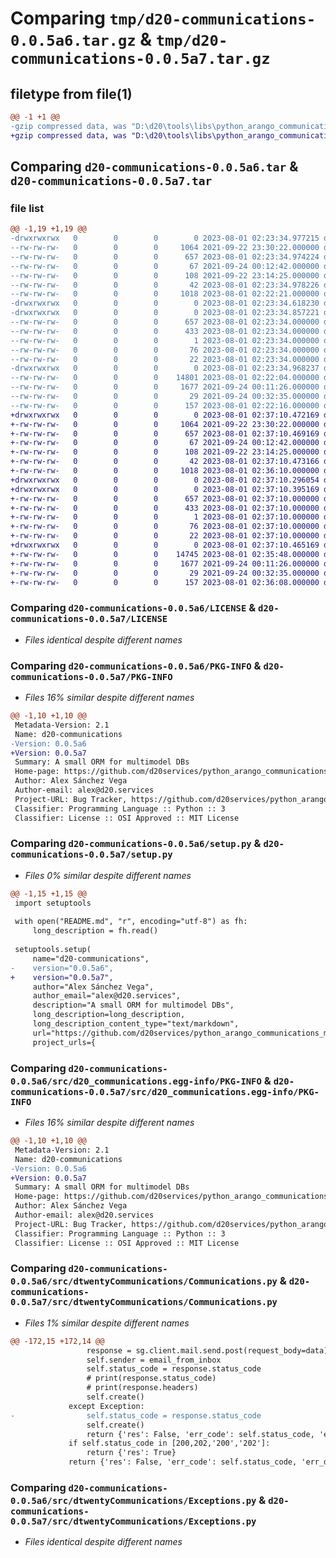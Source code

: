 # Comparing `tmp/d20-communications-0.0.5a6.tar.gz` & `tmp/d20-communications-0.0.5a7.tar.gz`

## filetype from file(1)

```diff
@@ -1 +1 @@
-gzip compressed data, was "D:\d20\tools\libs\python_arango_communications_module\dist\.tmp-84_6tasi\d20-communications-0.0.5a6.tar", last modified: Tue Aug  1 02:23:34 2023, max compression
+gzip compressed data, was "D:\d20\tools\libs\python_arango_communications_module\dist\.tmp-4zocxlwj\d20-communications-0.0.5a7.tar", last modified: Tue Aug  1 02:37:10 2023, max compression
```

## Comparing `d20-communications-0.0.5a6.tar` & `d20-communications-0.0.5a7.tar`

### file list

```diff
@@ -1,19 +1,19 @@
-drwxrwxrwx   0        0        0        0 2023-08-01 02:23:34.977215 d20-communications-0.0.5a6/
--rw-rw-rw-   0        0        0     1064 2021-09-22 23:30:22.000000 d20-communications-0.0.5a6/LICENSE
--rw-rw-rw-   0        0        0      657 2023-08-01 02:23:34.974224 d20-communications-0.0.5a6/PKG-INFO
--rw-rw-rw-   0        0        0       67 2021-09-24 00:12:42.000000 d20-communications-0.0.5a6/README.md
--rw-rw-rw-   0        0        0      108 2021-09-22 23:14:25.000000 d20-communications-0.0.5a6/pyproject.toml
--rw-rw-rw-   0        0        0       42 2023-08-01 02:23:34.978226 d20-communications-0.0.5a6/setup.cfg
--rw-rw-rw-   0        0        0     1018 2023-08-01 02:22:21.000000 d20-communications-0.0.5a6/setup.py
-drwxrwxrwx   0        0        0        0 2023-08-01 02:23:34.618230 d20-communications-0.0.5a6/src/
-drwxrwxrwx   0        0        0        0 2023-08-01 02:23:34.857221 d20-communications-0.0.5a6/src/d20_communications.egg-info/
--rw-rw-rw-   0        0        0      657 2023-08-01 02:23:34.000000 d20-communications-0.0.5a6/src/d20_communications.egg-info/PKG-INFO
--rw-rw-rw-   0        0        0      433 2023-08-01 02:23:34.000000 d20-communications-0.0.5a6/src/d20_communications.egg-info/SOURCES.txt
--rw-rw-rw-   0        0        0        1 2023-08-01 02:23:34.000000 d20-communications-0.0.5a6/src/d20_communications.egg-info/dependency_links.txt
--rw-rw-rw-   0        0        0       76 2023-08-01 02:23:34.000000 d20-communications-0.0.5a6/src/d20_communications.egg-info/requires.txt
--rw-rw-rw-   0        0        0       22 2023-08-01 02:23:34.000000 d20-communications-0.0.5a6/src/d20_communications.egg-info/top_level.txt
-drwxrwxrwx   0        0        0        0 2023-08-01 02:23:34.968237 d20-communications-0.0.5a6/src/dtwentyCommunications/
--rw-rw-rw-   0        0        0    14801 2023-08-01 02:22:04.000000 d20-communications-0.0.5a6/src/dtwentyCommunications/Communications.py
--rw-rw-rw-   0        0        0     1677 2021-09-24 00:11:26.000000 d20-communications-0.0.5a6/src/dtwentyCommunications/Exceptions.py
--rw-rw-rw-   0        0        0       29 2021-09-24 00:32:35.000000 d20-communications-0.0.5a6/src/dtwentyCommunications/__init__.py
--rw-rw-rw-   0        0        0      157 2023-08-01 02:22:16.000000 d20-communications-0.0.5a6/src/dtwentyCommunications/__version__.py
+drwxrwxrwx   0        0        0        0 2023-08-01 02:37:10.472169 d20-communications-0.0.5a7/
+-rw-rw-rw-   0        0        0     1064 2021-09-22 23:30:22.000000 d20-communications-0.0.5a7/LICENSE
+-rw-rw-rw-   0        0        0      657 2023-08-01 02:37:10.469169 d20-communications-0.0.5a7/PKG-INFO
+-rw-rw-rw-   0        0        0       67 2021-09-24 00:12:42.000000 d20-communications-0.0.5a7/README.md
+-rw-rw-rw-   0        0        0      108 2021-09-22 23:14:25.000000 d20-communications-0.0.5a7/pyproject.toml
+-rw-rw-rw-   0        0        0       42 2023-08-01 02:37:10.473166 d20-communications-0.0.5a7/setup.cfg
+-rw-rw-rw-   0        0        0     1018 2023-08-01 02:36:10.000000 d20-communications-0.0.5a7/setup.py
+drwxrwxrwx   0        0        0        0 2023-08-01 02:37:10.296054 d20-communications-0.0.5a7/src/
+drwxrwxrwx   0        0        0        0 2023-08-01 02:37:10.395169 d20-communications-0.0.5a7/src/d20_communications.egg-info/
+-rw-rw-rw-   0        0        0      657 2023-08-01 02:37:10.000000 d20-communications-0.0.5a7/src/d20_communications.egg-info/PKG-INFO
+-rw-rw-rw-   0        0        0      433 2023-08-01 02:37:10.000000 d20-communications-0.0.5a7/src/d20_communications.egg-info/SOURCES.txt
+-rw-rw-rw-   0        0        0        1 2023-08-01 02:37:10.000000 d20-communications-0.0.5a7/src/d20_communications.egg-info/dependency_links.txt
+-rw-rw-rw-   0        0        0       76 2023-08-01 02:37:10.000000 d20-communications-0.0.5a7/src/d20_communications.egg-info/requires.txt
+-rw-rw-rw-   0        0        0       22 2023-08-01 02:37:10.000000 d20-communications-0.0.5a7/src/d20_communications.egg-info/top_level.txt
+drwxrwxrwx   0        0        0        0 2023-08-01 02:37:10.465169 d20-communications-0.0.5a7/src/dtwentyCommunications/
+-rw-rw-rw-   0        0        0    14745 2023-08-01 02:35:48.000000 d20-communications-0.0.5a7/src/dtwentyCommunications/Communications.py
+-rw-rw-rw-   0        0        0     1677 2021-09-24 00:11:26.000000 d20-communications-0.0.5a7/src/dtwentyCommunications/Exceptions.py
+-rw-rw-rw-   0        0        0       29 2021-09-24 00:32:35.000000 d20-communications-0.0.5a7/src/dtwentyCommunications/__init__.py
+-rw-rw-rw-   0        0        0      157 2023-08-01 02:36:08.000000 d20-communications-0.0.5a7/src/dtwentyCommunications/__version__.py
```

### Comparing `d20-communications-0.0.5a6/LICENSE` & `d20-communications-0.0.5a7/LICENSE`

 * *Files identical despite different names*

### Comparing `d20-communications-0.0.5a6/PKG-INFO` & `d20-communications-0.0.5a7/PKG-INFO`

 * *Files 16% similar despite different names*

```diff
@@ -1,10 +1,10 @@
 Metadata-Version: 2.1
 Name: d20-communications
-Version: 0.0.5a6
+Version: 0.0.5a7
 Summary: A small ORM for multimodel DBs
 Home-page: https://github.com/d20services/python_arango_communications_module
 Author: Alex Sánchez Vega
 Author-email: alex@d20.services
 Project-URL: Bug Tracker, https://github.com/d20services/python_arango_communications_module/issues
 Classifier: Programming Language :: Python :: 3
 Classifier: License :: OSI Approved :: MIT License
```

### Comparing `d20-communications-0.0.5a6/setup.py` & `d20-communications-0.0.5a7/setup.py`

 * *Files 0% similar despite different names*

```diff
@@ -1,15 +1,15 @@
 import setuptools
 
 with open("README.md", "r", encoding="utf-8") as fh:
     long_description = fh.read()
 
 setuptools.setup(
     name="d20-communications",
-    version="0.0.5a6",
+    version="0.0.5a7",
     author="Alex Sánchez Vega",
     author_email="alex@d20.services",
     description="A small ORM for multimodel DBs",
     long_description=long_description,
     long_description_content_type="text/markdown",
     url="https://github.com/d20services/python_arango_communications_module",
     project_urls={
```

### Comparing `d20-communications-0.0.5a6/src/d20_communications.egg-info/PKG-INFO` & `d20-communications-0.0.5a7/src/d20_communications.egg-info/PKG-INFO`

 * *Files 16% similar despite different names*

```diff
@@ -1,10 +1,10 @@
 Metadata-Version: 2.1
 Name: d20-communications
-Version: 0.0.5a6
+Version: 0.0.5a7
 Summary: A small ORM for multimodel DBs
 Home-page: https://github.com/d20services/python_arango_communications_module
 Author: Alex Sánchez Vega
 Author-email: alex@d20.services
 Project-URL: Bug Tracker, https://github.com/d20services/python_arango_communications_module/issues
 Classifier: Programming Language :: Python :: 3
 Classifier: License :: OSI Approved :: MIT License
```

### Comparing `d20-communications-0.0.5a6/src/dtwentyCommunications/Communications.py` & `d20-communications-0.0.5a7/src/dtwentyCommunications/Communications.py`

 * *Files 1% similar despite different names*

```diff
@@ -172,15 +172,14 @@
                 response = sg.client.mail.send.post(request_body=data)
                 self.sender = email_from_inbox
                 self.status_code = response.status_code
                 # print(response.status_code)
                 # print(response.headers)
                 self.create()
             except Exception:
-                self.status_code = response.status_code
                 self.create()
                 return {'res': False, 'err_code': self.status_code, 'err_desc': 'Cannot send email', 'err_params': '?error=invalid_request'}
             if self.status_code in [200,202,'200','202']:
                 return {'res': True}
             return {'res': False, 'err_code': self.status_code, 'err_desc': 'Cannot send email', 'err_params': '?error=invalid_request'}
```

### Comparing `d20-communications-0.0.5a6/src/dtwentyCommunications/Exceptions.py` & `d20-communications-0.0.5a7/src/dtwentyCommunications/Exceptions.py`

 * *Files identical despite different names*

